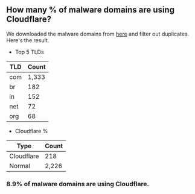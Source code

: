 ## How many % of malware domains are using Cloudflare?


We downloaded the malware domains from [here](https://urlhaus.abuse.ch) and filter out duplicates.
Here's the result.


[//]: # (start replacement)


- Top 5 TLDs

| TLD | Count |
| --- | --- |
| com | 1,333 |
| br | 182 |
| in | 152 |
| net | 72 |
| org | 68 |


- Cloudflare %

| Type | Count |
| --- | --- |
| Cloudflare | 218 |
| Normal | 2,226 |


### 8.9% of malware domains are using Cloudflare.